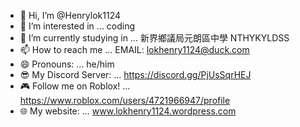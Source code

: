- 👋 Hi, I’m @Henrylok1124
- 👀 I’m interested in ... coding
- 🌱 I’m currently studying in ... 新界鄉議局元朗區中學 NTHYKYLDSS
- 📫 How to reach me ... EMAIL: lokhenry1124@duck.com 
- 😄 Pronouns: ... he/him
- 😎 My Discord Server: ... https://discord.gg/PjUsSqrHEJ
- 🎮 Follow me on Roblox! ... https://www.roblox.com/users/4721966947/profile
- 🌐 My website: ... www.lokhenry1124.wordpress.com
<!---
Henrylok1124/Henrylok1124 is a ✨ special ✨ repository because its `README.md` (this file) appears on your GitHub profile.
You can click the Preview link to take a look at your changes.
--->
